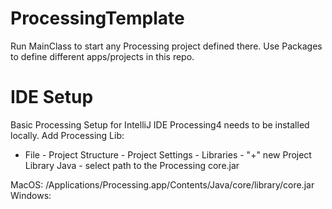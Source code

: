 # ProcessingTemplate

Run MainClass to start any Processing project defined there.
Use Packages to define different apps/projects in this repo.



# IDE Setup

Basic Processing Setup for IntelliJ IDE
Processing4 needs to be installed locally.
Add Processing Lib:
- File - Project Structure - Project Settings - Libraries - "+" new Project Library Java - select path to the Processing core.jar

MacOS: /Applications/Processing.app/Contents/Java/core/library/core.jar
Windows: 

